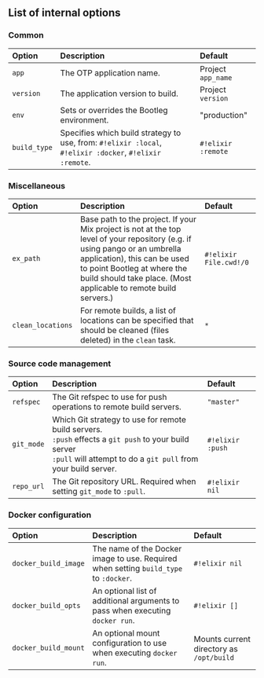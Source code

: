 ## List of internal options

### Common

| Option       | Description                                                                                             | Default            |
|:-------------|:--------------------------------------------------------------------------------------------------------|:-------------------|
| `app`        | The OTP application name.                                                                               | Project `app_name` |
| `version`    | The application version to build.                                                                       | Project `version`  |
| `env`        | Sets or overrides the Bootleg environment.                                                              | "production"       |
| `build_type` | Specifies which build strategy to use, from: `#!elixir :local`, `#!elixir :docker`, `#!elixir :remote`. | `#!elixir :remote` |

### Miscellaneous

| Option              | Description                                                                                                                                                                                                                                                                                      | Default                |
|:--------------------|:-------------------------------------------------------------------------------------------------------------------------------------------------------------------------------------------------------------------------------------------------------------------------------------------------|:-----------------------|
| `ex_path`           | Base path to the project. If your Mix project is not at the top level of your repository (e.g. if using pango or an umbrella application), this can be used to point Bootleg at where the build should take place. (Most applicable to remote build servers.)                                                                                                              | `#!elixir File.cwd!/0` |
| `clean_locations` | For remote builds, a list of locations can be specified that should be cleaned (files deleted) in the `clean` task. | `*` |


### Source code management

| Option     | Description                                                                                                                                                                 | Default          |
|:-----------|:----------------------------------------------------------------------------------------------------------------------------------------------------------------------------|:-----------------|
| `refspec`  | The Git refspec to use for push operations to remote build servers.                                                                                                         | `"master"`       |
| `git_mode` | Which Git strategy to use for remote build servers.<br>`:push` effects a `git push` to your build server<br>`:pull` will attempt to do a `git pull` from your build server. | `#!elixir :push` |
| `repo_url` | The Git repository URL. Required when setting `git_mode` to `:pull`.                                                                                                        | `#!elixir nil`   |

### Docker configuration

| Option               | Description                                                                           | Default                                  |
|:---------------------|:--------------------------------------------------------------------------------------|:-----------------------------------------|
| `docker_build_image` | The name of the Docker image to use. Required when setting `build_type` to `:docker`. | `#!elixir nil`                           |
| `docker_build_opts`  | An optional list of additional arguments to pass when executing `docker run`.         | `#!elixir []`                            |
| `docker_build_mount` | An optional mount configuration to use when executing `docker run`.                   | Mounts current directory as `/opt/build` |


